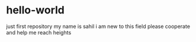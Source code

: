 # hello-world
just first repository
my name is sahil i am new to this field please cooperate and help me reach heights
